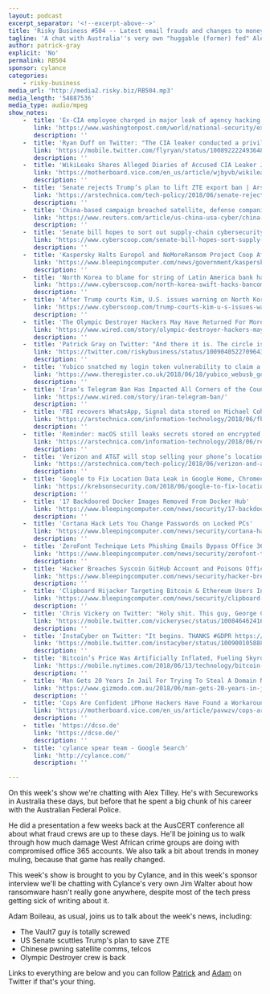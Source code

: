 ```yaml
---
layout: podcast
excerpt_separator: '<!--excerpt-above-->'
title: 'Risky Business #504 -- Latest email frauds and changes to money muling'
tagline: 'A chat with Australia''s very own "huggable (former) fed" Alex Tilley...'
author: patrick-gray
explicit: 'No'
permalink: RB504
sponsor: cylance
categories:
    - risky-business
media_url: 'http://media2.risky.biz/RB504.mp3'
media_length: '54887536'
media_type: audio/mpeg
show_notes:
    -  title: 'Ex-CIA employee charged in major leak of agency hacking tools - The Washington Post'
       link: 'https://www.washingtonpost.com/world/national-security/ex-cia-employee-charged-in-major-leak-of-agency-hacking-tools/2018/06/18/dadd40ac-7352-11e8-b4b7-308400242c2e_story.html?utm_term=.efb1a9388666'
       description: '' 
    -  title: 'Ryan Duff on Twitter: "The CIA leaker conducted a privilege escalation on the computer he used to access the data he stole, erased all the logs of his activity, and then locked other users out. A lot more tradecraft here than your average leaker… https://t.co/vIy0JL2f63"'
       link: 'https://mobile.twitter.com/flyryan/status/1008922224936484865'
       description: '' 
    -  title: 'WikiLeaks Shares Alleged Diaries of Accused CIA Leaker Joshua Schulte - Motherboard'
       link: 'https://motherboard.vice.com/en_us/article/wjbyvb/wikileaks-joshua-schulte-diaries-vault-7'
       description: '' 
    -  title: 'Senate rejects Trump’s plan to lift ZTE export ban | Ars Technica'
       link: 'https://arstechnica.com/tech-policy/2018/06/senate-rejects-trumps-plan-to-lift-zte-export-ban/'
       description: '' 
    -  title: 'China-based campaign breached satellite, defense companies: Symantec | Reuters'
       link: 'https://www.reuters.com/article/us-china-usa-cyber/china-based-campaign-breached-satellite-defense-companies-symantec-idUSKBN1JF2X0?il=0'
       description: '' 
    -  title: 'Senate bill hopes to sort out supply-chain cybersecurity risks, prevent next Kaspersky drama'
       link: 'https://www.cyberscoop.com/senate-bill-hopes-sort-supply-chain-cybersecurity-risks-prevent-next-kaspersky-drama/'
       description: '' 
    -  title: 'Kaspersky Halts Europol and NoMoreRansom Project Coop After EU Parliament Vote'
       link: 'https://www.bleepingcomputer.com/news/government/kaspersky-halts-europol-and-nomoreransom-project-coop-after-eu-parliament-vote/'
       description: '' 
    -  title: 'North Korea to blame for string of Latin America bank hacks, insiders say'
       link: 'https://www.cyberscoop.com/north-korea-swift-hacks-bancomext-bank-of-chile/'
       description: '' 
    -  title: 'After Trump courts Kim, U.S. issues warning on North Korean malware'
       link: 'https://www.cyberscoop.com/trump-courts-kim-u-s-issues-warning-north-korean-malware/'
       description: '' 
    -  title: 'The Olympic Destroyer Hackers May Have Returned For More | WIRED'
       link: 'https://www.wired.com/story/olympic-destroyer-hackers-may-have-returned-for-more/'
       description: '' 
    -  title: 'Patrick Gray on Twitter: "And there it is. The circle is complete. The whole point of Olympic Destroyer was to cast doubt on attribution generally, even though nobody who matters ever made attribution claims based on a few “vectors”.… https://t.co/RFXQYGr7sl"'
       link: 'https://twitter.com/riskybusiness/status/1009040522709643264'
       description: '' 
    -  title: 'Yubico snatched my login token vulnerability to claim a $5k Google bug bounty, says bloke • The Register'
       link: 'https://www.theregister.co.uk/2018/06/18/yubico_webusb_google_bounty/'
       description: '' 
    -  title: 'Iran’s Telegram Ban Has Impacted All Corners of the Country | WIRED'
       link: 'https://www.wired.com/story/iran-telegram-ban/'
       description: '' 
    -  title: 'FBI recovers WhatsApp, Signal data stored on Michael Cohen’s BlackBerry | Ars Technica'
       link: 'https://arstechnica.com/information-technology/2018/06/fbi-recovered-hundreds-of-encrypted-messages-from-michael-cohens-phone/'
       description: '' 
    -  title: 'Reminder: macOS still leaks secrets stored on encrypted drives | Ars Technica'
       link: 'https://arstechnica.com/information-technology/2018/06/reminder-macos-still-leaks-secrets-stored-on-encrypted-drives/'
       description: '' 
    -  title: 'Verizon and AT&T will stop selling your phone’s location to data brokers | Ars Technica'
       link: 'https://arstechnica.com/tech-policy/2018/06/verizon-and-att-will-stop-selling-your-phones-location-to-data-brokers/'
       description: '' 
    -  title: 'Google to Fix Location Data Leak in Google Home, Chromecast — Krebs on Security'
       link: 'https://krebsonsecurity.com/2018/06/google-to-fix-location-data-leak-in-google-home-chromecast/'
       description: '' 
    -  title: '17 Backdoored Docker Images Removed From Docker Hub'
       link: 'https://www.bleepingcomputer.com/news/security/17-backdoored-docker-images-removed-from-docker-hub/'
       description: '' 
    -  title: 'Cortana Hack Lets You Change Passwords on Locked PCs'
       link: 'https://www.bleepingcomputer.com/news/security/cortana-hack-lets-you-change-passwords-on-locked-pcs/'
       description: '' 
    -  title: 'ZeroFont Technique Lets Phishing Emails Bypass Office 365 Security Filters'
       link: 'https://www.bleepingcomputer.com/news/security/zerofont-technique-lets-phishing-emails-bypass-office-365-security-filters/'
       description: '' 
    -  title: 'Hacker Breaches Syscoin GitHub Account and Poisons Official Client'
       link: 'https://www.bleepingcomputer.com/news/security/hacker-breaches-syscoin-github-account-and-poisons-official-client/'
       description: '' 
    -  title: 'Clipboard Hijacker Targeting Bitcoin & Ethereum Users Infects Over 300,0000 PCs'
       link: 'https://www.bleepingcomputer.com/news/security/clipboard-hijacker-targeting-bitcoin-and-ethereum-users-infects-over-300-0000-pcs/'
       description: '' 
    -  title: 'Chris Vickery on Twitter: "Holy shit. This guy, George Cottrell, was advertising money laundering services on the dark web. He was caught red-handed in a FBI sting. Guy is (was) top aide to the Brexit campaign leader, Nigel Farage. His super secret dark web username was "Banker". https://t.co/unEM4CnYVj"'
       link: 'https://mobile.twitter.com/vickerysec/status/1008464624167968773'
       description: '' 
    -  title: 'InstaCyber on Twitter: "It begins. THANKS #GDPR https://t.co/JH9CyWGWcO"'
       link: 'https://mobile.twitter.com/instacyber/status/1009001058889293824'
       description: '' 
    -  title: 'Bitcoin’s Price Was Artificially Inflated, Fueling Skyrocketing Value, Researchers Say - The New York Times'
       link: 'https://mobile.nytimes.com/2018/06/13/technology/bitcoin-price-manipulation.html'
       description: '' 
    -  title: 'Man Gets 20 Years In Jail For Trying To Steal A Domain Name At Gunpoint | Gizmodo Australia'
       link: 'https://www.gizmodo.com.au/2018/06/man-gets-20-years-in-jail-for-trying-to-steal-a-domain-name-at-gunpoint/'
       description: '' 
    -  title: 'Cops Are Confident iPhone Hackers Have Found a Workaround to Apple’s New Security Feature - Motherboard'
       link: 'https://motherboard.vice.com/en_us/article/pavwzv/cops-are-confident-iphone-hackers-have-found-a-workaround-to-apples-new-security-feature'
       description: '' 
    -  title: 'https://dcso.de'
       link: 'https://dcso.de/'
       description: '' 
    -  title: 'cylance spear team - Google Search'
       link: 'http://cylance.com/'
       description: '' 

---
```

On this week's show we're chatting with Alex Tilley. He's with Secureworks in Australia these days, but before that he spent a big chunk of his career with the Australian Federal Police.

He did a presentation a few weeks back at the AusCERT conference all about what fraud crews are up to these days. He'll be joining us to walk through how much damage West African crime groups are doing with compromised office 365 accounts. We also talk a bit about trends in money muling, because that game has really changed.

This week's show is brought to you by Cylance, and in this week's sponsor interview we'll be chatting with Cylance's very own Jim Walter about how ransomware hasn't really gone anywhere, despite most of the tech press getting sick of writing about it.

Adam Boileau, as usual, joins us to talk about the week's news, including:

* The Vault7 guy is totally screwed
* US Senate scuttles Trump's plan to save ZTE
* Chinese pwning satellite comms, telcos
* Olympic Destroyer crew is back

Links to everything are below and you can follow <a href='http://twitter.com/riskybusiness'>Patrick</a> and <a href='https://twitter.com/metlstorm'>Adam</a> on Twitter if that's your thing.
